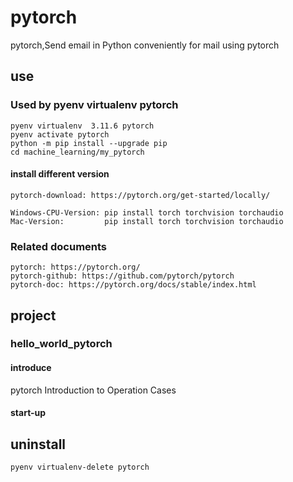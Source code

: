 # pytorch

pytorch,Send email in Python conveniently for mail using pytorch

## use

### Used by pyenv virtualenv pytorch

    pyenv virtualenv  3.11.6 pytorch
    pyenv activate pytorch
    python -m pip install --upgrade pip
    cd machine_learning/my_pytorch

#### install different version

    pytorch-download: https://pytorch.org/get-started/locally/

    Windows-CPU-Version: pip install torch torchvision torchaudio
    Mac-Version:         pip install torch torchvision torchaudio

### Related documents

    pytorch: https://pytorch.org/
    pytorch-github: https://github.com/pytorch/pytorch
    pytorch-doc: https://pytorch.org/docs/stable/index.html

## project

### hello_world_pytorch

#### introduce

pytorch Introduction to Operation Cases

#### start-up

## uninstall

    pyenv virtualenv-delete pytorch
